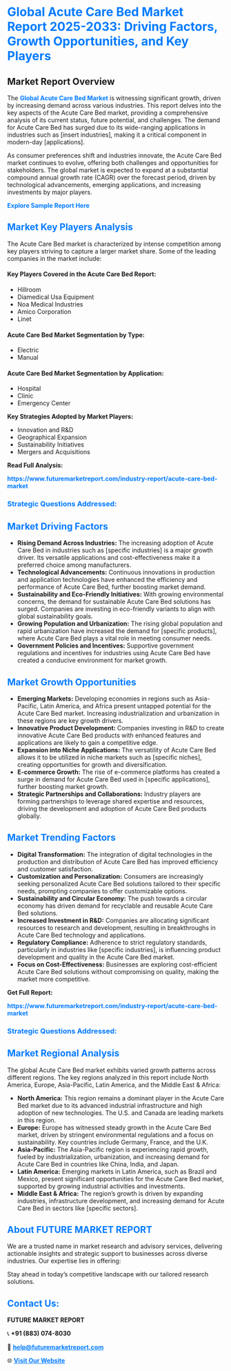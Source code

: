 <h1 style="color: #007BFF;">Global Acute Care Bed Market Report 2025-2033: Driving Factors, Growth Opportunities, and Key Players</h1>

<section id="overview">
<h2>Market Report Overview</h2>
<p>The <a href="https://www.futuremarketreport.com/industry-report/acute-care-bed-market" style="color: #007BFF; text-decoration: none;"><strong>Global Acute Care Bed Market</strong></a> is witnessing significant growth, driven by increasing demand across various industries. This report delves into the key aspects of the Acute Care Bed market, providing a comprehensive analysis of its current status, future potential, and challenges. The demand for Acute Care Bed has surged due to its wide-ranging applications in industries such as [insert industries], making it a critical component in modern-day [applications].</p>
<p>As consumer preferences shift and industries innovate, the Acute Care Bed market continues to evolve, offering both challenges and opportunities for stakeholders. The global market is expected to expand at a substantial compound annual growth rate (CAGR) over the forecast period, driven by technological advancements, emerging applications, and increasing investments by major players.</p>
</section>

<section id="overview">
<p><a href="https://www.futuremarketreport.com/request-sample/reportId=77414" style="color: #007BFF; text-decoration: none;"><strong>Explore Sample Report Here</strong></a></p>
</section>

<section id="key-players">
<h2 style="color: #007BFF;">Market Key Players Analysis</h2>
<p>The Acute Care Bed market is characterized by intense competition among key players striving to capture a larger market share. Some of the leading companies in the market include:</p>
<h4>Key Players Covered in the Acute Care Bed Report:</h4>
<ul><li>Hillroom</li><li>Diamedical Usa Equipment</li><li>Noa Medical Industries</li><li>Amico Corporation</li><li>Linet</li></ul>
<h4>Acute Care Bed Market Segmentation by Type:</h4>
<ul><li>Electric</li><li>Manual</li></ul>

<h4>Acute Care Bed Market Segmentation by Application:</h4>
<ul><li>Hospital</li><li>Clinic</li><li>Emergency Center</li></ul>
<p><strong>Key Strategies Adopted by Market Players:</strong></p>
<ul>
<li>Innovation and R&D</li>
<li>Geographical Expansion</li>
<li>Sustainability Initiatives</li>
<li>Mergers and Acquisitions</li>
</ul>
</section>

<section>
<p><strong>Read Full Analysis: </strong></p><a href="https://www.futuremarketreport.com/industry-report/acute-care-bed-market" style="color: #007BFF; text-decoration: none;"><strong>https://www.futuremarketreport.com/industry-report/acute-care-bed-market</strong></a>
<h3 style="color: #007BFF;">Strategic Questions Addressed:</h3>
</section>

<section id="driving-factors">
<h2 style="color: #007BFF;">Market Driving Factors</h2>
<ul>
<li><strong>Rising Demand Across Industries:</strong> The increasing adoption of Acute Care Bed in industries such as [specific industries] is a major growth driver. Its versatile applications and cost-effectiveness make it a preferred choice among manufacturers.</li>
<li><strong>Technological Advancements:</strong> Continuous innovations in production and application technologies have enhanced the efficiency and performance of Acute Care Bed, further boosting market demand.</li>
<li><strong>Sustainability and Eco-Friendly Initiatives:</strong> With growing environmental concerns, the demand for sustainable Acute Care Bed solutions has surged. Companies are investing in eco-friendly variants to align with global sustainability goals.</li>
<li><strong>Growing Population and Urbanization:</strong> The rising global population and rapid urbanization have increased the demand for [specific products], where Acute Care Bed plays a vital role in meeting consumer needs.</li>
<li><strong>Government Policies and Incentives:</strong> Supportive government regulations and incentives for industries using Acute Care Bed have created a conducive environment for market growth.</li>
</ul>
</section>

<section id="growth-opportunities">
<h2 style="color: #007BFF;">Market Growth Opportunities</h2>
<ul>
<li><strong>Emerging Markets:</strong> Developing economies in regions such as Asia-Pacific, Latin America, and Africa present untapped potential for the Acute Care Bed market. Increasing industrialization and urbanization in these regions are key growth drivers.</li>
<li><strong>Innovative Product Development:</strong> Companies investing in R&D to create innovative Acute Care Bed products with enhanced features and applications are likely to gain a competitive edge.</li>
<li><strong>Expansion into Niche Applications:</strong> The versatility of Acute Care Bed allows it to be utilized in niche markets such as [specific niches], creating opportunities for growth and diversification.</li>
<li><strong>E-commerce Growth:</strong> The rise of e-commerce platforms has created a surge in demand for Acute Care Bed used in [specific applications], further boosting market growth.</li>
<li><strong>Strategic Partnerships and Collaborations:</strong> Industry players are forming partnerships to leverage shared expertise and resources, driving the development and adoption of Acute Care Bed products globally.</li>
</ul>
</section>

<section id="trending-factors">
<h2 style="color: #007BFF;">Market Trending Factors</h2>
<ul>
<li><strong>Digital Transformation:</strong> The integration of digital technologies in the production and distribution of Acute Care Bed has improved efficiency and customer satisfaction.</li>
<li><strong>Customization and Personalization:</strong> Consumers are increasingly seeking personalized Acute Care Bed solutions tailored to their specific needs, prompting companies to offer customizable options.</li>
<li><strong>Sustainability and Circular Economy:</strong> The push towards a circular economy has driven demand for recyclable and reusable Acute Care Bed solutions.</li>
<li><strong>Increased Investment in R&D:</strong> Companies are allocating significant resources to research and development, resulting in breakthroughs in Acute Care Bed technology and applications.</li>
<li><strong>Regulatory Compliance:</strong> Adherence to strict regulatory standards, particularly in industries like [specific industries], is influencing product development and quality in the Acute Care Bed market.</li>
<li><strong>Focus on Cost-Effectiveness:</strong> Businesses are exploring cost-efficient Acute Care Bed solutions without compromising on quality, making the market more competitive.</li>
</ul>
</section>

<section>
<p><strong>Get Full Report: </strong></p><a href="https://www.futuremarketreport.com/industry-report/acute-care-bed-market" style="color: #007BFF; text-decoration: none;"><strong>https://www.futuremarketreport.com/industry-report/acute-care-bed-market</strong></a>
<h3 style="color: #007BFF;">Strategic Questions Addressed:</h3>
</section>


<section id="regional-analysis">
<h2 style="color: #007BFF;">Market Regional Analysis</h2>
<p>The global Acute Care Bed market exhibits varied growth patterns across different regions. The key regions analyzed in this report include North America, Europe, Asia-Pacific, Latin America, and the Middle East & Africa:</p>
<ul>
<li><strong>North America:</strong> This region remains a dominant player in the Acute Care Bed market due to its advanced industrial infrastructure and high adoption of new technologies. The U.S. and Canada are leading markets in this region.</li>
<li><strong>Europe:</strong> Europe has witnessed steady growth in the Acute Care Bed market, driven by stringent environmental regulations and a focus on sustainability. Key countries include Germany, France, and the U.K.</li>
<li><strong>Asia-Pacific:</strong> The Asia-Pacific region is experiencing rapid growth, fueled by industrialization, urbanization, and increasing demand for Acute Care Bed in countries like China, India, and Japan.</li>
<li><strong>Latin America:</strong> Emerging markets in Latin America, such as Brazil and Mexico, present significant opportunities for the Acute Care Bed market, supported by growing industrial activities and investments.</li>
<li><strong>Middle East & Africa:</strong> The region’s growth is driven by expanding industries, infrastructure development, and increasing demand for Acute Care Bed in sectors like [specific sectors].</li>
</ul>
</section>

<footer>
<h2 style="color: #007BFF;">About FUTURE MARKET REPORT</h2>
<p>We are a trusted name in market research and advisory services, delivering actionable insights and strategic support to businesses across diverse industries. Our expertise lies in offering:</p>

<p>Stay ahead in today’s competitive landscape with our tailored research solutions.</p>

<h2 style="color: #007BFF;">Contact Us:</h2>
<p><strong>FUTURE MARKET REPORT</strong></p>
<p>📞 <strong>+91 (883) 074-8030</strong></p>
<p>📧 <strong><a href="mailto:help@futuremarketreport.com" style="color: #007BFF;">help@futuremarketreport.com</a></strong></p>
<p>🌐 <strong><a href="https://www.futuremarketreport.com/" style="color: #007BFF;">Visit Our Website</a></strong></p>
</footer>
